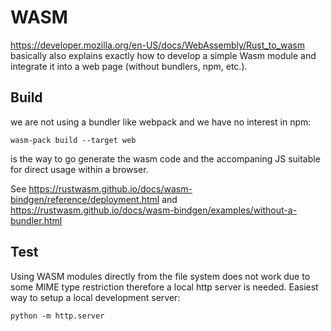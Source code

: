 # WASM

https://developer.mozilla.org/en-US/docs/WebAssembly/Rust_to_wasm basically also explains
exactly how to develop a simple Wasm module and integrate it into a web page (without bundlers, 
npm, etc.).

## Build

we are not using a bundler like webpack and we have no interest in npm: 

    wasm-pack build --target web

is the way to go generate the wasm code and the accompaning JS suitable for direct usage
within a browser.

See https://rustwasm.github.io/docs/wasm-bindgen/reference/deployment.html and
https://rustwasm.github.io/docs/wasm-bindgen/examples/without-a-bundler.html



## Test

Using WASM modules directly from the file system does not work due to some MIME type
restriction therefore a local http server is needed. Easiest way to setup a local development
server:

    python -m http.server

